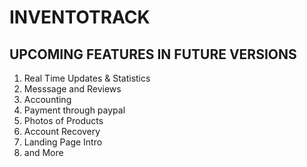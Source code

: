 # INVENTOTRACK
## UPCOMING FEATURES IN FUTURE VERSIONS
1. Real Time Updates & Statistics
2. Messsage and Reviews
3. Accounting
4. Payment through paypal
5. Photos of Products
6. Account Recovery
7. Landing Page Intro
8. and More
